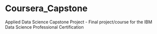 # Coursera_Capstone
Applied Data Science Capstone Project - Final project/course for the IBM Data Science Professional Certification
